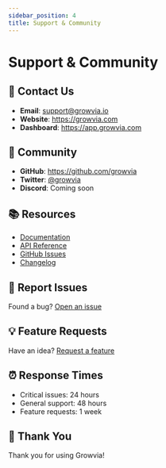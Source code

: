 ```yaml
---
sidebar_position: 4
title: Support & Community
---
```


# Support & Community

## 📧 Contact Us

- **Email**: support@growvia.io
- **Website**: https://growvia.com
- **Dashboard**: https://app.growvia.com

## 💬 Community

- **GitHub**: https://github.com/growvia
- **Twitter**: [@growvia](https://twitter.com/growvia)
- **Discord**: Coming soon

## 📚 Resources

- [Documentation](/)
- [API Reference](/api/overview)
- [GitHub Issues](https://github.com/growvia/growvia-tracking/issues)
- [Changelog](https://github.com/growvia/growvia-tracking/releases)

## 🐛 Report Issues

Found a bug? [Open an issue](https://github.com/growvia/growvia-tracking/issues/new)

## 💡 Feature Requests

Have an idea? [Request a feature](https://github.com/growvia/growvia-tracking/issues/new?labels=enhancement)

## ⏰ Response Times

- Critical issues: 24 hours
- General support: 48 hours
- Feature requests: 1 week

## 🙏 Thank You

Thank you for using Growvia!
